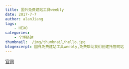 ```yaml
---
title: 国外免费建站工具weebly
date: 2017-7-7
author: alanJiang
tags:
    - HEXO
categories:
    - 个博搭建
thumbnail:  /img/thumbnail/hello.jpg
blogexcerpt: 国外免费建站工具weebly,免费帮助我们创建托管网站
---
```

[官网](https://www.weebly.com/#login)